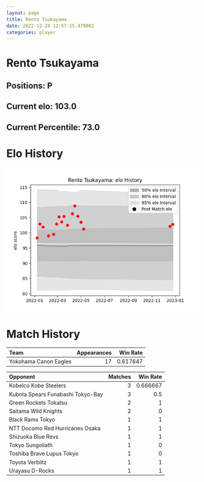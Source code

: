```yaml
---  
layout: page  
title: Rento Tsukayama  
date: 2022-12-28 12:57:15.479002  
categories: player  
---
```

# Rento Tsukayama

## Positions: P

## Current elo: 103.0

## Current Percentile: 73.0

# Elo History


![elo history](history_RentoTsukayama.png)
# Match History


| Team                  |   Appearances |   Win Rate |
|:----------------------|--------------:|-----------:|
| Yokohama Canon Eagles |            17 |   0.617647 |

| Opponent                          |   Matches |   Win Rate |
|:----------------------------------|----------:|-----------:|
| Kobelco Kobe Steelers             |         3 |   0.666667 |
| Kubota Spears Funabashi Tokyo-Bay |         3 |   0.5      |
| Green Rockets Tokatsu             |         2 |   1        |
| Saitama Wild Knights              |         2 |   0        |
| Black Rams Tokyo                  |         1 |   1        |
| NTT Docomo Red Hurricanes Osaka   |         1 |   1        |
| Shizuoka Blue Revs                |         1 |   1        |
| Tokyo Sungoliath                  |         1 |   0        |
| Toshiba Brave Lupus Tokyo         |         1 |   0        |
| Toyota Verblitz                   |         1 |   1        |
| Urayasu D-Rocks                   |         1 |   1        |